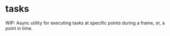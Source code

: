 # tasks
WIP: Async utility for executing tasks at specific points during a frame, or, a point in time.
